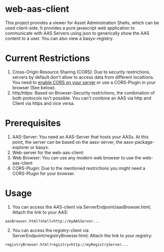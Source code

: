 # web-aas-client
This project provides a viewer for Asset Administration Shells, which can be
used client-side. It provides a pure javascript web application to communicate
with AAS Servers using json to generically show the AAS content to a user. You
can also view a basyx-registry.

# Current Restrictions
1. Cross-Origin Resource Sharing (CORS): Due to security restrictions, servers
by default don't allow to access data from different localtions. You need to
[enable CORS on your server](https://enable-cors.org/server.html) or use a
CORS-Plugin in your browser (See below).
2. http/https: Based on Browser-Security restrictions, the combination of both
protocols isn't possible. You can't combine an AAS via http and Client via https
and vice versa.

# Prerequisites
1. AAS-Server: You need an AAS-Server that hosts your AASs. At this point,
the server can be based on the aasx-server, the aasx-package-explorer or basyx.
2. Web-server for the web-aas-client: 
3. Web Browser: You can use any modern web browser to use the web-aas-client
4. CORS-Plugin: Due to the mentioned restrictions you might need a CORS-Plugin
for your browser.

# Usage
1. You can access the AAS-client via ServerEndpoint/aasBrowser.html; Attach the
link to your AAS: 
```
aasBrowser.html?shell=http://myAASServer...
```
2. You can access the registry-client via ServerEndpoint/registryBrowser.html;
Attach the link to your registry:
```
registryBrowser.html?registry=http://myRegistryServer...
```